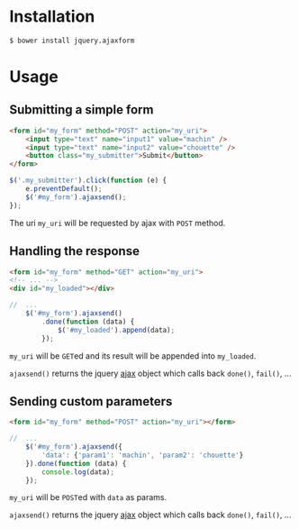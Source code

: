 # Installation

```bash
$ bower install jquery.ajaxform
```

# Usage

## Submitting a simple form

```html
<form id="my_form" method="POST" action="my_uri">
    <input type="text" name="input1" value="machin" />
    <input type="text" name="input2" value="chouette" />
    <button class="my_submitter">Submit</button>
</form>
```

```javascript
$('.my_submitter').click(function (e) {
    e.preventDefault();
    $('#my_form').ajaxsend();
});
```

The uri `my_uri` will be requested by ajax with `POST` method.

## Handling the response

```html
<form id="my_form" method="GET" action="my_uri">
<!-- ... -->
<div id="my_loaded"></div>
```

```javascript
//  ...
    $('#my_form').ajaxsend()
        .done(function (data) {
            $('#my_loaded').append(data);
        });
```

`my_uri` will be `GET`ed and its result will be appended into `my_loaded`.

`ajaxsend()` returns the jquery [ajax](https://api.jquery.com/jQuery.ajax) object which calls back `done()`, `fail()`, ...

## Sending custom parameters

```html
<form id="my_form" method="POST" action="my_uri"></form>
```

```javascript
//  ...
    $('#my_form').ajaxsend({
        'data': {'param1': 'machin', 'param2': 'chouette'}
    }).done(function (data) {
        console.log(data);
    });
```

`my_uri` will be `POST`ed with `data` as params.

`ajaxsend()` returns the jquery [ajax](https://api.jquery.com/jQuery.ajax) object which calls back `done()`, `fail()`, ...
